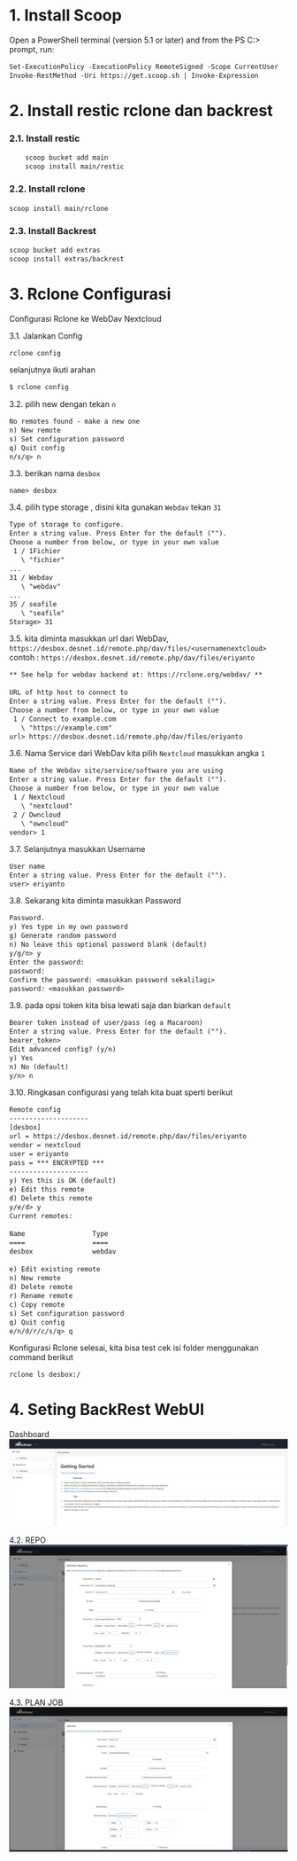 # 1. Install Scoop
Open a PowerShell terminal (version 5.1 or later) and from the PS C:\> prompt, run:
```
Set-ExecutionPolicy -ExecutionPolicy RemoteSigned -Scope CurrentUser
Invoke-RestMethod -Uri https://get.scoop.sh | Invoke-Expression
```
# 2. Install restic rclone dan backrest
### 2.1. Install restic ###
```
    scoop bucket add main
    scoop install main/restic
```

### 2.2. Install rclone ###
```
scoop install main/rclone
```

### 2.3. Install Backrest ###
```
scoop bucket add extras
scoop install extras/backrest
```

# 3. Rclone Configurasi #
Configurasi Rclone ke WebDav Nextcloud

3.1. Jalankan Config
```
rclone config
```
selanjutnya ikuti arahan 

```bash
$ rclone config
```
3.2. pilih new dengan tekan `n`
```
No remotes found - make a new one
n) New remote
s) Set configuration password
q) Quit config
n/s/q> n
```
3.3. berikan nama `desbox`
```
name> desbox
```
3.4. pilih type storage , disini kita gunakan `Webdav` tekan `31`
```
Type of storage to configure.
Enter a string value. Press Enter for the default ("").
Choose a number from below, or type in your own value
 1 / 1Fichier
   \ "fichier"
...
31 / Webdav
   \ "webdav"
...
35 / seafile
   \ "seafile"
Storage> 31
```
3.5. kita diminta masukkan url dari WebDav, `https://desbox.desnet.id/remote.php/dav/files/<usernamenextcloud>`
contoh : `https://desbox.desnet.id/remote.php/dav/files/eriyanto`
```
** See help for webdav backend at: https://rclone.org/webdav/ **

URL of http host to connect to
Enter a string value. Press Enter for the default ("").
Choose a number from below, or type in your own value
 1 / Connect to example.com
   \ "https://example.com"
url> https://desbox.desnet.id/remote.php/dav/files/eriyanto
```
3.6. Nama Service dari WebDav kita pilih `Nextcloud` masukkan angka `1`
```
Name of the Webdav site/service/software you are using
Enter a string value. Press Enter for the default ("").
Choose a number from below, or type in your own value
 1 / Nextcloud
   \ "nextcloud"
 2 / Owncloud
   \ "owncloud"
vendor> 1
```
3.7. Selanjutnya masukkan Username

```
User name
Enter a string value. Press Enter for the default ("").
user> eriyanto
```
3.8. Sekarang kita diminta masukkan Password
```
Password.
y) Yes type in my own password
g) Generate random password
n) No leave this optional password blank (default)
y/g/n> y
Enter the password:
password: 
Confirm the password: <masukkan password sekalilagi>
password: <masukkan password>
```
3.9. pada opsi token kita bisa lewati saja dan biarkan `default`
```
Bearer token instead of user/pass (eg a Macaroon)
Enter a string value. Press Enter for the default ("").
bearer_token>
Edit advanced config? (y/n)
y) Yes
n) No (default)
y/n> n
```

3.10. Ringkasan configurasi yang telah kita buat sperti berikut
```
Remote config
--------------------
[desbox]
url = https://desbox.desnet.id/remote.php/dav/files/eriyanto
vendor = nextcloud
user = eriyanto
pass = *** ENCRYPTED ***
--------------------
y) Yes this is OK (default)
e) Edit this remote
d) Delete this remote
y/e/d> y
Current remotes:

Name                 Type
====                 ====
desbox               webdav

e) Edit existing remote
n) New remote
d) Delete remote
r) Rename remote
c) Copy remote
s) Set configuration password
q) Quit config
e/n/d/r/c/s/q> q

```


Konfigurasi Rclone selesai, kita bisa test cek isi folder menggunakan command berikut
```
rclone ls desbox:/
```

# 4. Seting BackRest WebUI

Dashboard
![image](https://github.com/deseriyanto/resticwithrclone/blob/main/images/1.jpeg)

4.2. REPO
![image](https://github.com/deseriyanto/resticwithrclone/blob/main/images/2%20repo.jpeg)

4.3. PLAN JOB
![image](https://github.com/deseriyanto/resticwithrclone/blob/main/images/3.jpeg)


